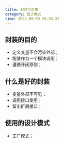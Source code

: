 ```yaml
---
title: 封装与对象
category: 设计模式
time: 2021-08-09 20:38:22
---
```


## 封装的目的

- 定义变量不会污染外部；
- 能够作为一个模块调用；
- 遵循开闭原则；

## 什么是好的封装

- 变量外部不可见；
- 调用接口使用；
- 留出扩展接口；

## 使用的设计模式

- 工厂模式；